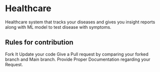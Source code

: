 # Healthcare


Healthcare system that tracks your diseases and gives you insight reports along with ML model to test disease with symptoms.


## Rules for contribution
Fork It 
Update your code 
Give a Pull request by comparing your forked branch and Main branch.
Provide Proper Documentation regarding your Request.

